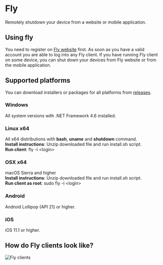 # Fly
Remotely shutdown your device from a website or mobile application.

## Using fly
You need to register on [Fly website](https://fly.starekit.cz/) first. As soon as you have a valid account you are able to log into any Fly client. If you have running Fly client on some device, you can shut down your devices from Fly website or from the mobile application.

## Supported platforms
You can download installers or packages for all platforms from [releases](https://github.com/starek4/fly/releases/latest).

### Windows
All system versions with .NET Framework 4.6 installed.

### Linux x64
All x64 distributions with **bash**, **uname** and **shutdown** command.<br />
**Install instructions**: Unzip downloaded file and run install.sh script.<br />
**Run client**: fly -l \<login\>

### OSX x64
macOS Sierra and higher<br />
**Install instructions**: Unzip downloaded file and run install.sh script.<br />
**Run client as root**: sudo fly -l \<login\>

### Android
Android Lollipop (API 21) or higher.

### iOS
iOS 11.1 or higher.

## How do Fly clients look like?
![Fly clients](https://starekit.cz/git/fly.jpg)
